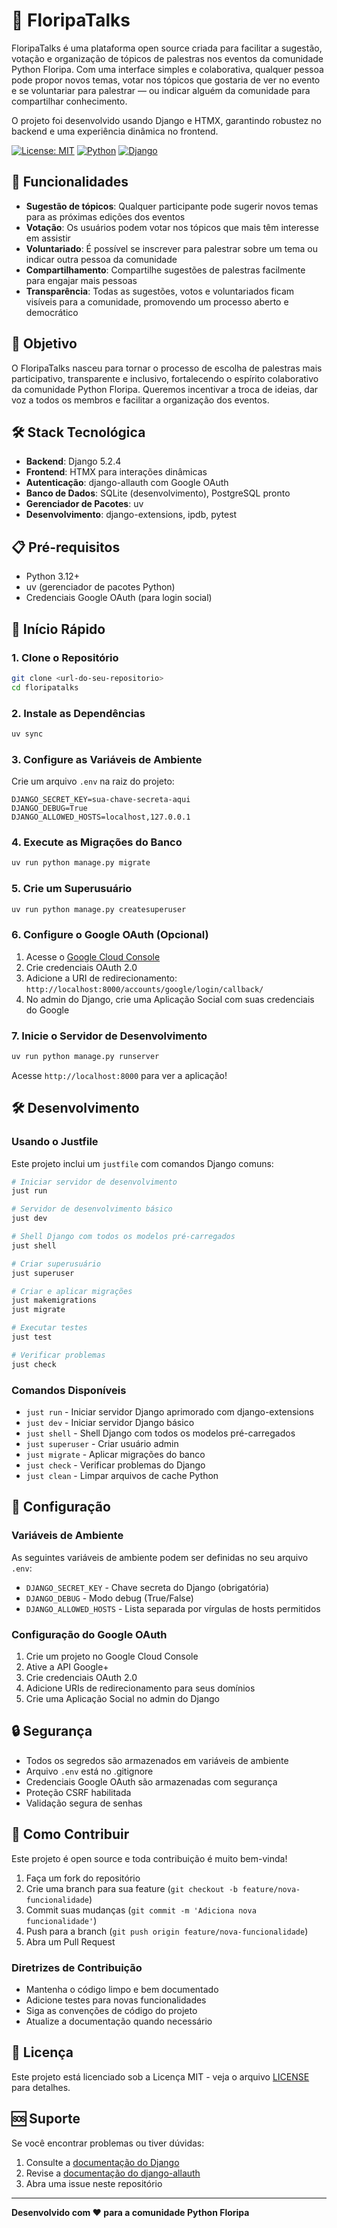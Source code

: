 # 🎤 FloripaTalks

FloripaTalks é uma plataforma open source criada para facilitar a sugestão, votação e organização de tópicos de palestras nos eventos da comunidade Python Floripa. Com uma interface simples e colaborativa, qualquer pessoa pode propor novos temas, votar nos tópicos que gostaria de ver no evento e se voluntariar para palestrar — ou indicar alguém da comunidade para compartilhar conhecimento.

O projeto foi desenvolvido usando Django e HTMX, garantindo robustez no backend e uma experiência dinâmica no frontend.

[![License: MIT](https://img.shields.io/badge/License-MIT-yellow.svg)](https://opensource.org/licenses/MIT)
[![Python](https://img.shields.io/badge/python-3.12+-blue.svg)](https://www.python.org/downloads/)
[![Django](https://img.shields.io/badge/django-5.2+-green.svg)](https://www.djangoproject.com/)

## 🚀 Funcionalidades

- **Sugestão de tópicos**: Qualquer participante pode sugerir novos temas para as próximas edições dos eventos
- **Votação**: Os usuários podem votar nos tópicos que mais têm interesse em assistir
- **Voluntariado**: É possível se inscrever para palestrar sobre um tema ou indicar outra pessoa da comunidade
- **Compartilhamento**: Compartilhe sugestões de palestras facilmente para engajar mais pessoas
- **Transparência**: Todas as sugestões, votos e voluntariados ficam visíveis para a comunidade, promovendo um processo aberto e democrático

## 🎯 Objetivo

O FloripaTalks nasceu para tornar o processo de escolha de palestras mais participativo, transparente e inclusivo, fortalecendo o espírito colaborativo da comunidade Python Floripa. Queremos incentivar a troca de ideias, dar voz a todos os membros e facilitar a organização dos eventos.

## 🛠️ Stack Tecnológica

- **Backend**: Django 5.2.4
- **Frontend**: HTMX para interações dinâmicas
- **Autenticação**: django-allauth com Google OAuth
- **Banco de Dados**: SQLite (desenvolvimento), PostgreSQL pronto
- **Gerenciador de Pacotes**: uv
- **Desenvolvimento**: django-extensions, ipdb, pytest

## 📋 Pré-requisitos

- Python 3.12+
- uv (gerenciador de pacotes Python)
- Credenciais Google OAuth (para login social)

## 🚀 Início Rápido

### 1. Clone o Repositório
```bash
git clone <url-do-seu-repositorio>
cd floripatalks
```

### 2. Instale as Dependências
```bash
uv sync
```

### 3. Configure as Variáveis de Ambiente
Crie um arquivo `.env` na raiz do projeto:
```env
DJANGO_SECRET_KEY=sua-chave-secreta-aqui
DJANGO_DEBUG=True
DJANGO_ALLOWED_HOSTS=localhost,127.0.0.1
```

### 4. Execute as Migrações do Banco
```bash
uv run python manage.py migrate
```

### 5. Crie um Superusuário
```bash
uv run python manage.py createsuperuser
```

### 6. Configure o Google OAuth (Opcional)
1. Acesse o [Google Cloud Console](https://console.cloud.google.com/)
2. Crie credenciais OAuth 2.0
3. Adicione a URI de redirecionamento: `http://localhost:8000/accounts/google/login/callback/`
4. No admin do Django, crie uma Aplicação Social com suas credenciais do Google

### 7. Inicie o Servidor de Desenvolvimento
```bash
uv run python manage.py runserver
```

Acesse `http://localhost:8000` para ver a aplicação!

## 🛠️ Desenvolvimento

### Usando o Justfile
Este projeto inclui um `justfile` com comandos Django comuns:

```bash
# Iniciar servidor de desenvolvimento
just run

# Servidor de desenvolvimento básico
just dev

# Shell Django com todos os modelos pré-carregados
just shell

# Criar superusuário
just superuser

# Criar e aplicar migrações
just makemigrations
just migrate

# Executar testes
just test

# Verificar problemas
just check
```

### Comandos Disponíveis
- `just run` - Iniciar servidor Django aprimorado com django-extensions
- `just dev` - Iniciar servidor Django básico
- `just shell` - Shell Django com todos os modelos pré-carregados
- `just superuser` - Criar usuário admin
- `just migrate` - Aplicar migrações do banco
- `just check` - Verificar problemas do Django
- `just clean` - Limpar arquivos de cache Python

## 🔧 Configuração

### Variáveis de Ambiente
As seguintes variáveis de ambiente podem ser definidas no seu arquivo `.env`:

- `DJANGO_SECRET_KEY` - Chave secreta do Django (obrigatória)
- `DJANGO_DEBUG` - Modo debug (True/False)
- `DJANGO_ALLOWED_HOSTS` - Lista separada por vírgulas de hosts permitidos

### Configuração do Google OAuth
1. Crie um projeto no Google Cloud Console
2. Ative a API Google+
3. Crie credenciais OAuth 2.0
4. Adicione URIs de redirecionamento para seus domínios
5. Crie uma Aplicação Social no admin do Django

## 🔒 Segurança

- Todos os segredos são armazenados em variáveis de ambiente
- Arquivo `.env` está no .gitignore
- Credenciais Google OAuth são armazenadas com segurança
- Proteção CSRF habilitada
- Validação segura de senhas

## 🤝 Como Contribuir

Este projeto é open source e toda contribuição é muito bem-vinda!

1. Faça um fork do repositório
2. Crie uma branch para sua feature (`git checkout -b feature/nova-funcionalidade`)
3. Commit suas mudanças (`git commit -m 'Adiciona nova funcionalidade'`)
4. Push para a branch (`git push origin feature/nova-funcionalidade`)
5. Abra um Pull Request

### Diretrizes de Contribuição
- Mantenha o código limpo e bem documentado
- Adicione testes para novas funcionalidades
- Siga as convenções de código do projeto
- Atualize a documentação quando necessário

## 📝 Licença

Este projeto está licenciado sob a Licença MIT - veja o arquivo [LICENSE](LICENSE) para detalhes.

## 🆘 Suporte

Se você encontrar problemas ou tiver dúvidas:

1. Consulte a [documentação do Django](https://docs.djangoproject.com/)
2. Revise a [documentação do django-allauth](https://django-allauth.readthedocs.io/)
3. Abra uma issue neste repositório

---

**Desenvolvido com ❤️ para a comunidade Python Floripa**
